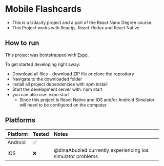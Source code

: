 # Mobile Flashcards
* This is a Udacity project and a part of the React Nano Degree course. 
* This Project works with Reactjs, React-Redux and React Native

## How to run

This project was bootstrapped with [Expo](https://facebook.github.io/react-native/docs/getting-started).

To get started developing right away:
* Download all files - download ZIP file or clone the repository
* Navigate to the downloaded folder
* Install all project dependencies with npm install
* Start the development server with: npm start
* you can also use: expo start
    * Since this project is React Native and iOS and/or Android Simulator will need to be configured on the computer.

## Platforms
| Platform | Tested | Notes | 
|:---------|:-------|:------|
| Android | :white_check_mark: | | 
| iOS | :x: | @dinaAbuzied currently experiencing ios simulator problems |  